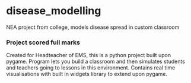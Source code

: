 # disease_modelling
NEA project from college, models disease spread in custom classroom
### Project scored full marks
Created for Headteacher of EMS, this is a python project built upon pygame.
Program lets you build a classroom and then simulates students and teachers going to lessons in this environment.
Contains real time visualisations with built in widgets library to extend upon pygame.
